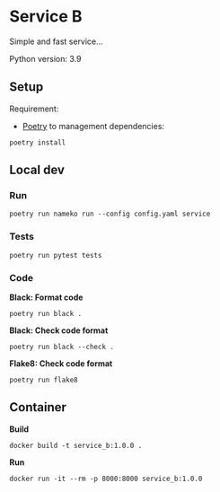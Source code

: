 # Service B

Simple and fast service...

Python version: 3.9

## Setup

Requirement:
- [Poetry](https://python-poetry.org/) to management dependencies:

```console
poetry install
```

## Local dev

### Run

```console
poetry run nameko run --config config.yaml service 
```

### Tests

```console
poetry run pytest tests
```

### Code

**Black: Format code**

```console
poetry run black .
```

**Black: Check code format**

```console
poetry run black --check .
```

**Flake8: Check code format**

```console
poetry run flake8
```

## Container

**Build**

```console
docker build -t service_b:1.0.0 .
```

**Run**

```console
docker run -it --rm -p 8000:8000 service_b:1.0.0
```